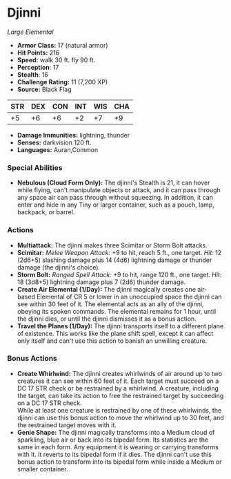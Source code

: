 # Djinni

*Large* *Elemental*

- **Armor Class:** 17 (natural armor)
- **Hit Points:** 216 
- **Speed:** walk 30 ft. fly 90 ft.
- **Perception**: 17
- **Stealth**: 16
- **Challenge Rating:** 11 (7,200 XP)
- **Source:** Black Flag

| STR | DEX | CON | INT | WIS | CHA |
| --- | --- | --- | --- | --- | --- |
| +5 | +6 | +6 | +2 | +7 | +9 |

- **Damage Immunities:** lightning, thunder
- **Senses:** darkvision 120 ft.
- **Languages:** Auran,Common

### Special Abilities

- **Nebulous (Cloud Form Only):** The djinni's Stealth is 21, it can hover while flying, can't manipulate objects or attack, and it can pass through any space air can pass through without squeezing. In addition, it can enter and hide in any Tiny or larger container, such as a pouch, lamp, backpack, or barrel.

### Actions

- **Multiattack:** The djinni makes three Scimitar or Storm Bolt attacks.
- **Scimitar:** _Melee Weapon Attack:_ +9 to hit, reach 5 ft., one target. _Hit:_ 12 (2d6+5) slashing damage plus 14 (4d6) lightning damage or thunder damage (the djinni's choice).
- **Storm Bolt:** _Ranged Spell Attack:_ +9 to hit, range 120 ft., one target. _Hit:_ 18 (3d8+5) lightning damage plus 7 (2d6) thunder damage.
- **Create Air Elemental (1/Day):** The djinni magically creates one air-based Elemental of CR 5 or lower in an unoccupied space the djinni can see within 30 feet of it. The elemental acts as an ally of the djinni, obeying its spoken commands. The elemental remains for 1 hour, until the djinni dies, or until the djinni dismisses it as a bonus action.
- **Travel the Planes (1/Day):** The djinni transports itself to a different plane of existence. This works like the plane shift spell, except it can affect only itself and can't use this action to banish an unwilling creature.

### Bonus Actions

- **Create Whirlwind:** The djinni creates whirlwinds of air around up to two creatures it can see within 60 feet of it. Each target must succeed on a DC 17 STR check or be restrained by a whirlwind. A creature, including the target, can take its action to free the restrained target by succeeding on a DC 17 STR check.<br>While at least one creature is restrained by one of these whirlwinds, the djinni can use this bonus action to move the whirlwind up to 30 feet, and the restrained target moves with it.
- **Genie Shape:** The djinni magically transforms into a Medium cloud of sparkling, blue air or back into its bipedal form. Its statistics are the same in each form. Any equipment it is wearing or carrying transforms with it. It reverts to its bipedal form if it dies. The djinni can't use this bonus action to transform into its bipedal form while inside a Medium or smaller container.
